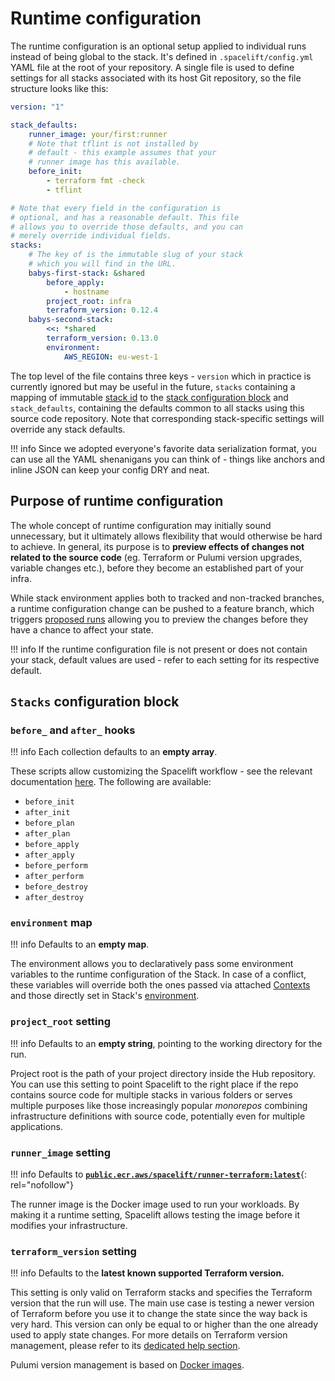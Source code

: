 # Runtime configuration

The runtime configuration is an optional setup applied to individual runs instead of being global to the stack. It's defined in `.spacelift/config.yml` YAML file at the root of your repository. A single file is used to define settings for all stacks associated with its host Git repository, so the file structure looks like this:

```yaml title=".spacelift/config.yml"
version: "1"

stack_defaults:
    runner_image: your/first:runner
    # Note that tflint is not installed by
    # default - this example assumes that your
    # runner image has this available.
    before_init:
        - terraform fmt -check
        - tflint

# Note that every field in the configuration is
# optional, and has a reasonable default. This file
# allows you to override those defaults, and you can
# merely override individual fields.
stacks:
    # The key of is the immutable slug of your stack
    # which you will find in the URL.
    babys-first-stack: &shared
        before_apply:
            - hostname
        project_root: infra
        terraform_version: 0.12.4
    babys-second-stack:
        <<: *shared
        terraform_version: 0.13.0
        environment:
            AWS_REGION: eu-west-1

```

The top level of the file contains three keys - `version` which in practice is currently ignored but may be useful in the future, `stacks` containing a mapping of immutable [stack id](../../stack/README.md#name-and-description) to the [stack configuration block](#stacks-configuration-block) and `stack_defaults`, containing the defaults common to all stacks using this source code repository. Note that corresponding stack-specific settings will override any stack defaults.

!!! info
    Since we adopted everyone's favorite data serialization format, you can use all the YAML shenanigans you can think of - things like anchors and inline JSON can keep your config DRY and neat.

## Purpose of runtime configuration

The whole concept of runtime configuration may initially sound unnecessary, but it ultimately allows flexibility that would otherwise be hard to achieve. In general, its purpose is to **preview effects of changes not related to the source code** (eg. Terraform or Pulumi version upgrades, variable changes etc.), before they become an established part of your infra.

While stack environment applies both to tracked and non-tracked branches, a runtime configuration change can be pushed to a feature branch, which triggers [proposed runs](../../run/README.md#where-do-runs-come-from) allowing you to preview the changes before they have a chance to affect your state.

!!! info
    If the runtime configuration file is not present or does not contain your stack, default values are used - refer to each setting for its respective default.

## `Stacks` configuration block

### `before_` and `after_` hooks

!!! info
    Each collection defaults to an **empty array**.

These scripts allow customizing the Spacelift workflow - see the relevant documentation [here](../../stack/stack-settings.md#customizing-workflow). The following are available:

- `before_init`
- `after_init`
- `before_plan`
- `after_plan`
- `before_apply`
- `after_apply`
- `before_perform`
- `after_perform`
- `before_destroy`
- `after_destroy`

### `environment` map

!!! info
    Defaults to an **empty map**.

The environment allows you to declaratively pass some environment variables to the runtime configuration of the Stack. In case of a conflict, these variables will override both the ones passed via attached [Contexts](../context.md) and those directly set in Stack's [environment](../environment.md).

### `project_root` setting

!!! info
    Defaults to an **empty string**, pointing to the working directory for the run.

Project root is the path of your project directory inside the Hub repository. You can use this setting to point Spacelift to the right place if the repo contains source code for multiple stacks in various folders or serves multiple purposes like those increasingly popular _monorepos_ combining infrastructure definitions with source code, potentially even for multiple applications.

### `runner_image` setting

!!! info
    Defaults to [**`public.ecr.aws/spacelift/runner-terraform:latest`**](https://gallery.ecr.aws/spacelift/runner-terraform){: rel="nofollow"}

The runner image is the Docker image used to run your workloads. By making it a runtime setting, Spacelift allows testing the image before it modifies your infrastructure.

### `terraform_version` setting

!!! info
    Defaults to the **latest known supported Terraform version.**

This setting is only valid on Terraform stacks and specifies the Terraform version that the run will use. The main use case is testing a newer version of Terraform before you use it to change the state since the way back is very hard. This version can only be equal to or higher than the one already used to apply state changes. For more details on Terraform version management, please refer to its [dedicated help section](../../../vendors/terraform/version-management.md).

Pulumi version management is based on [Docker images](../../../integrations/docker.md).
